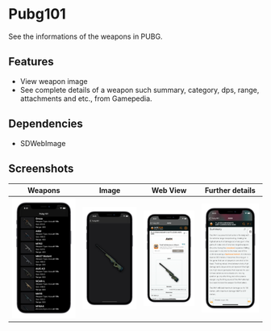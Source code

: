 # Pubg101

See the informations of the weapons in PUBG.

## Features

- View weapon image
- See complete details of a weapon such summary, category, dps, range, attachments and etc., from Gamepedia.


## Dependencies
- SDWebImage

## Screenshots


| Weapons | Image | Web View | Further details | 
| --- | --- | --- | --- | 
| ![](https://github.com/jervygu/app-pubg101/blob/master/screenshots/Simulator%20Screen%20Shot%20-%20iPhone%2012%20-%20a.png) | ![](https://github.com/jervygu/app-pubg101/blob/master/screenshots/Simulator%20Screen%20Shot%20-%20iPhone%2012%20-%20b.png) | ![](https://github.com/jervygu/app-pubg101/blob/master/screenshots/Simulator%20Screen%20Shot%20-%20iPhone%2012%20-%20c.png) | ![](https://github.com/jervygu/app-pubg101/blob/master/screenshots/Simulator%20Screen%20Shot%20-%20iPhone%2012%20-%20d.png) |
